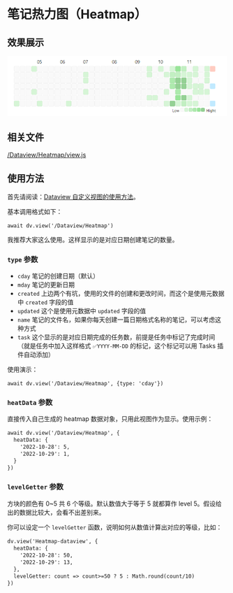 # 笔记热力图（Heatmap）

## 效果展示

![Heatmap](../images/Heatmap.png)

## 相关文件

[/Dataview/Heatmap/view.js](../../Dataview/Heatmap/view.js)

## 使用方法

首先请阅读：[Dataview 自定义视图的使用方法](../Usages/Dataview-Custom-View.md)。

基本调用格式如下：

```dataviewjs
await dv.view('/Dataview/Heatmap')
```

我推荐大家这么使用。这样显示的是对应日期创建笔记的数量。

### `type` 参数

-   `cday` 笔记的创建日期（默认）
-   `mday` 笔记的更新日期
-   `created` 上边两个有坑，使用的文件的创建和更改时间，而这个是使用元数据中 `created` 字段的值
-   `updated` 这个是使用元数据中 `updated` 字段的值
-   `name` 笔记的文件名，如果你每天创建一篇日期格式名称的笔记，可以考虑这种方式
-   `task` 这个显示的是对应日期完成的任务数，前提是任务中标记了完成时间（就是任务中加入这样格式 `✅YYYY-MM-DD` 的标记，这个标记可以用 Tasks 插件自动添加）

使用演示：


```dataviewjs
await dv.view('/Dataview/Heatmap', {type: 'cday'})
```

### `heatData` 参数

直接传入自己生成的 heatmap 数据对象，只用此视图作为显示。使用示例：

```dataviewjs
await dv.view('/Dataview/Heatmap', {
  heatData: {
    '2022-10-28': 5,
    '2022-10-29': 1,
  }
})
```

### `levelGetter` 参数

方块的颜色有 0~5 共 6 个等级。默认数值大于等于 5 就都算作 level 5。假设给出的数据比较大，会看不出差别来。

你可以设定一个 `levelGetter` 函数，说明如何从数值计算出对应的等级，比如：

```davaviewjs
dv.view('Heatmap-dataview', {
  heatData: {
    '2022-10-28': 50,
    '2022-10-29': 13,
  },
  levelGetter: count => count>=50 ? 5 : Math.round(count/10)
})
```